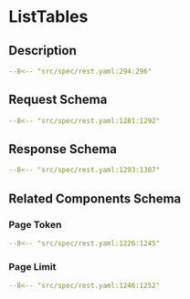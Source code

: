 # ListTables

## Description

```yaml
--8<-- "src/spec/rest.yaml:294:296"
```

## Request Schema

```yaml
--8<-- "src/spec/rest.yaml:1281:1292"
```
## Response Schema

```yaml
--8<-- "src/spec/rest.yaml:1293:1307"
```

## Related Components Schema
### Page Token

```yaml
--8<-- "src/spec/rest.yaml:1226:1245"
```
### Page Limit

```yaml
--8<-- "src/spec/rest.yaml:1246:1252"
```

